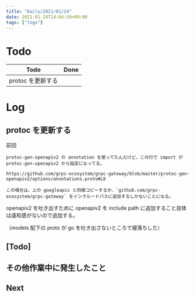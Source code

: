 ```yaml
---
title: "Daily/2021/01/24"
date: 2021-01-24T14:04:59+09:00
tags: ["logs"]
---
```


# Todo

| Todo              | Done |
| ----------------- | ---- |
| protoc を更新する |      |

# Log

## protoc を更新する

前回

```
protoc-gen-openapiv2 の annotation を使ってたんだけど、この行で import が protoc-gen-openapiv2 から指定になってる。

https://github.com/grpc-ecosystem/grpc-gateway/blob/master/protoc-gen-openapiv2/options/annotations.proto#L8

この場合は、上の googleapis と同様コピーするか、`github.com/grpc-ecosystem/grpc-gateway` をインクルードパスに追加するしかないことになる。
```

openapiv2 を吐き出すために openapiv2 を include path に追加すること自体は違和感がないので追加する。

（models 配下の proto が go を吐き出さないところで寝落ちした）

## [Todo]

## その他作業中に発生したこと

## Next

